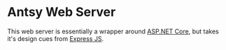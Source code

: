 ﻿# Antsy Web Server

This web server is essentially a wrapper around [ASP.NET Core](https://www.asp.net/core),
but takes it's design cues from [Express JS](http://expressjs.com/).
